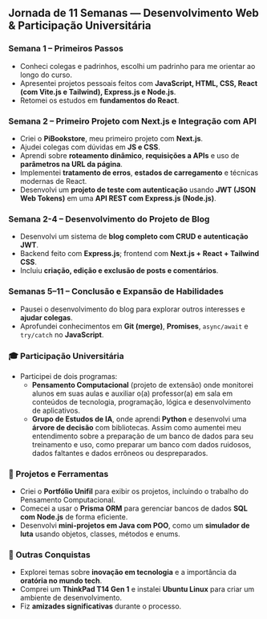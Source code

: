 ## Jornada de 11 Semanas — Desenvolvimento Web & Participação Universitária

### Semana 1 – Primeiros Passos

- Conheci colegas e padrinhos, escolhi um padrinho para me orientar ao longo do curso.
- Apresentei projetos pessoais feitos com **JavaScript, HTML, CSS, React (com Vite.js e Tailwind), Express.js e Node.js**.
- Retomei os estudos em **fundamentos do React**.

### Semana 2 – Primeiro Projeto com Next.js e Integração com API

- Criei o **PiBookstore**, meu primeiro projeto com **Next.js**.
- Ajudei colegas com dúvidas em **JS e CSS**.
- Aprendi sobre **roteamento dinâmico**, **requisições a APIs** e uso de **parâmetros na URL da página**.
- Implementei **tratamento de erros**, **estados de carregamento** e técnicas modernas de React.
- Desenvolvi um **projeto de teste com autenticação** usando **JWT (JSON Web Tokens)** em uma **API REST com Express.js (Node.js)**.

### Semana 2-4 – Desenvolvimento do Projeto de Blog

- Desenvolvi um sistema de **blog completo com CRUD e autenticação JWT**.
- Backend feito com **Express.js**; frontend com **Next.js + React + Tailwind CSS**.
- Incluiu **criação, edição e exclusão de posts e comentários**.

### Semanas 5–11 – Conclusão e Expansão de Habilidades

- Pausei o desenvolvimento do blog para explorar outros interesses e **ajudar colegas**.
- Aprofundei conhecimentos em **Git (merge)**, **Promises**, `async/await` e `try/catch` no **JavaScript**.

### 🎓 Participação Universitária

- Participei de dois programas:
  - **Pensamento Computacional** (projeto de extensão) onde monitorei alunos em suas aulas e auxiliar o(a) professor(a) em sala em conteúdos de tecnologia, programação, lógica e desenvolvimento de aplicativos.
  - **Grupo de Estudos de IA**, onde aprendi **Python** e desenvolvi uma **árvore de decisão** com bibliotecas.
  Assim como aumentei meu entendimento sobre a preparação de um banco de dados para seu treinamento e uso, como preparar um banco com dados ruidosos, dados faltantes e dados errôneos ou despreparados.

### 💼 Projetos e Ferramentas

- Criei o **Portfólio Unifil** para exibir os projetos, incluindo o trabalho do Pensamento Computacional.
- Comecei a usar o **Prisma ORM** para gerenciar bancos de dados **SQL com Node.js** de forma eficiente.
- Desenvolvi **mini-projetos em Java com POO**, como um **simulador de luta** usando objetos, classes, métodos e enums.

### 🚀 Outras Conquistas

- Explorei temas sobre **inovação em tecnologia** e a importância da **oratória no mundo tech**.
- Comprei um **ThinkPad T14 Gen 1** e instalei **Ubuntu Linux** para criar um ambiente de desenvolvimento.
- Fiz **amizades significativas** durante o processo.
